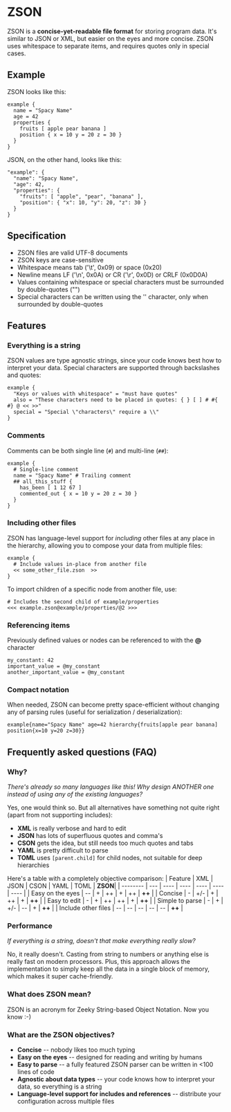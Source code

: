 # ZSON
ZSON is a **concise-yet-readable file format** for storing program data. It's similar to JSON or XML, but easier on the eyes and more concise. ZSON uses whitespace to separate items, and requires quotes only in special cases.

## Example
ZSON looks like this:
```
example {
  name = "Spacy Name"
  age = 42
  properties {
    fruits [ apple pear banana ]
    position { x = 10 y = 20 z = 30 }
  }
}
```

JSON, on the other hand, looks like this:
```
"example": {
  "name": "Spacy Name",
  "age": 42,
  "properties": {
    "fruits": [ "apple", "pear", "banana" ],
    "position": { "x": 10, "y": 20, "z": 30 }
  }
}
```

## Specification
* ZSON files are valid UTF-8 documents
* ZSON keys are case-sensitive
* Whitespace means tab ('\t', 0x09) or space (0x20)
* Newline means LF ('\n', 0x0A) or CR ('\r', 0x0D) or CRLF (0x0D0A)
* Values containing whitespace or special characters must be surrounded by double-quotes ("")
* Special characters can be written using the '\' character, only when surrounded by double-quotes

## Features
### Everything is a string
ZSON values are type agnostic strings, since your code knows best how to interpret your data. Special characters are supported through backslashes and quotes:
```
example {
  "Keys or values with whitespace" = "must have quotes"
  also = "These characters need to be placed in quotes: { } [ ] # #{ #} @ << >>"
  special = "Special \"characters\" require a \\"
}
```

### Comments
Comments can be both single line (`#`) and multi-line (`##`):
```
example {
  # Single-line comment
  name = "Spacy Name" # Trailing comment
  ## all_this_stuff {
    has_been [ 1 12 67 ]
    commented_out { x = 10 y = 20 z = 30 }
  }
}
```

### Including other files
ZSON has language-level support for *including* other files at any place in the hierarchy, allowing you to compose your data from multiple files:
```
example {
  # Include values in-place from another file
  << some_other_file.zson  >>
}
```

To import children of a specific node from another file, use:
```
# Includes the second child of example/properties
<<< example.zson@example/properties/@2 >>>
```

### Referencing items
Previously defined values or nodes can be referenced to with the **@** character
```
my_constant: 42
important_value = @my_constant
another_important_value = @my_constant
```

### Compact notation
When needed, ZSON can become pretty space-efficient without changing any of parsing rules (useful for serialization / deserialization):
```
example{name="Spacy Name" age=42 hierarchy{fruits[apple pear banana] position{x=10 y=20 z=30}}
```

## Frequently asked questions (FAQ)
### Why?
*There's already so many languages like this! Why design ANOTHER one instead of using any of the existing languages?*

Yes, one would think so. But all alternatives have something not quite right (apart from not supporting includes):
* **XML** is really verbose and hard to edit
* **JSON** has lots of superfluous quotes and comma's
* **CSON** gets the idea, but still needs too much quotes and tabs
* **YAML** is pretty difficult to parse
* **TOML** uses `[parent.child]` for child nodes, not suitable for deep hierarchies

Here's a table with a completely objective comparison:
| Feature             | XML | JSON | CSON | YAML | TOML | **ZSON**|
| --------            | --- | ---- | ---- | ---- | ---- | ---- |
| Easy on the eyes    | --  | +    | ++   | +    | ++   | **++** |
| Concise             | -   | +/-  | +    | ++   | +    | **++** |
| Easy to edit        | -   | +    | ++   | ++   | +    | **++** |
| Simple to parse     | -   | +    | +/-  | --   | +    | **++** |
| Include other files | --  | --   | --   | --   | --   | **++** |

### Performance
*If everything is a string, doesn't that make everything really slow?*

No, it really doesn't. Casting from string to numbers or anything else is really fast on modern processors. Plus, this approach allows the implementation to simply keep all the data in a single block of memory, which makes it super cache-friendly.

### What does ZSON mean?
ZSON is an acronym for Zeeky String-based Object Notation. Now you know :-)

### What are the ZSON objectives?
* **Concise** -- nobody likes too much typing
* **Easy on the eyes** -- designed for reading and writing by humans
* **Easy to parse** -- a fully featured ZSON parser can be written in <100 lines of code
* **Agnostic about data types** -- your code knows how to interpret your data, so everything is a string
* **Language-level support for includes and references** -- distribute your configuration across multiple files

